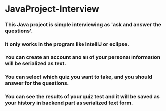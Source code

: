 # JavaProject-Interview

### This Java project is simple interviewing as 'ask and answer the questions'.
### It only works in the program like IntelliJ or eclipse.

### You can create an account and all of your personal information will be serialized as text.
### You can select which quiz you want to take, and you should answer for the questions.

### You can see the results of your quiz test and it will be saved as your history in backend part as serialized text form.
